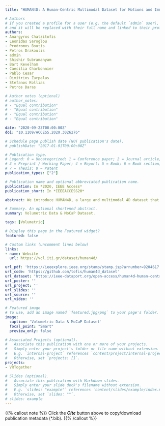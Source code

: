 ```yaml
---
title: "HUMAN4D: A Human-Centric Multimodal Dataset for Motions and Immersive Media"

# Authors
# If you created a profile for a user (e.g. the default `admin` user), write the username (folder name) here 
# and it will be replaced with their full name and linked to their profile.
authors:
- Anargyros Chatzitofis
- Leonidas Saroglou
- Prodromos Boutis
- Petros Drakoulis
- admin
- Shishir Subramanyam
- Bart Kevelham
- Caecilia Charbonnier
- Pablo Cesar
- Dimitrios Zarpalas
- Stefanos Kollias
- Petros Daras

# Author notes (optional)
# author_notes:
# - "Equal contribution"
# - "Equal contribution"
# - "Equal contribution"
# - "Equal contribution"

date: "2020-09-23T00:00:00Z"
doi: "10.1109/ACCESS.2020.3026276"

# Schedule page publish date (NOT publication's date).
# publishDate: "2017-01-01T00:00:00Z"

# Publication type.
# Legend: 0 = Uncategorized; 1 = Conference paper; 2 = Journal article;
# 3 = Preprint / Working Paper; 4 = Report; 5 = Book; 6 = Book section;
# 7 = Thesis; 8 = Patent
publication_types: ["2"]

# Publication name and optional abbreviated publication name.
publication: In *2020, IEEE Access*
publication_short: In *IEEEACCESS20*

abstract: We introduce HUMAN4D, a large and multimodal 4D dataset that contains a variety of human activities simultaneously captured by a professional marker-based MoCap, a volumetric capture and an audio recording system. By capturing 2 female and 2 male professional actors performing various full-body movements and expressions, HUMAN4D provides a diverse set of motions and poses encountered as part of single- and multi-person daily, physical and social activities (jumping, dancing, etc.), along with multi-RGBD (mRGBD), volumetric and audio data. Despite the existence of multi-view color datasets captured with the use of hardware (HW) synchronization, to the best of our knowledge, HUMAN4D is the first and only public resource that provides volumetric depth maps with high synchronization precision due to the use of intra- and inter-sensor HW-SYNC. Moreover, a spatio-temporally aligned scanned and rigged 3D character complements HUMAN4D to enable joint research on time-varying and high-quality dynamic meshes. We provide evaluation baselines by benchmarking HUMAN4D with state-of-the-art human pose estimation and 3D compression methods. We apply OpenPose and AlphaPose reaching 70.02% and 82.95% mAPPCKh-0.5 on single- and 68.48% and 73.94% mAPPCKh-0.5 on two-person 2D pose estimation, respectively. In 3D pose, a recent multi-view approach named Learnable Triangulation, achieves 80.26% mAPPCK3D-10cm. For 3D compression, we benchmark Draco, Corto and CWIPC open-source 3D codecs, respecting online encoding and steady bit-rates between 7-155 and 2-90 Mbps for mesh- and point-based volumetric video, respectively. Qualitative and quantitative visual comparison between mesh-based volumetric data reconstructed in different qualities and captured RGB, showcases the available options with respect to 4D representations. HUMAN4D is introduced to enable joint research on spatio-temporally aligned pose, volumetric, mRGBD and audio data cues. The dataset and its code are available online.

# Summary. An optional shortened abstract.
summary: Volumetric Data & MoCaP Dataset.

tags: [Volumetric]

# Display this page in the Featured widget?
featured: false

# Custom links (uncomment lines below)
links:
- name: Website
  url: https://vcl.iti.gr/dataset/human4d/

url_pdf: 'https://ieeexplore.ieee.org/stamp/stamp.jsp?arnumber=9204617'
url_code: 'https://github.com/tofis/human4d_dataset'
url_dataset: 'https://ieee-dataport.org/open-access/human4d-human-centric-multimodal-dataset-motions-immersive-media'
url_poster: ''
url_project: ''
url_slides: ''
url_source: ''
url_video: ''

# Featured image
# To use, add an image named `featured.jpg/png` to your page's folder. 
image:
  caption: 'Volumetric Data & MoCaP Dataset'
  focal_point: "Smart"
  preview_only: false

# Associated Projects (optional).
#   Associate this publication with one or more of your projects.
#   Simply enter your project's folder or file name without extension.
#   E.g. `internal-project` references `content/project/internal-project/index.md`.
#   Otherwise, set `projects: []`.
projects:
- VRTogether

# Slides (optional).
#   Associate this publication with Markdown slides.
#   Simply enter your slide deck's filename without extension.
#   E.g. `slides: "example"` references `content/slides/example/index.md`.
#   Otherwise, set `slides: ""`.
# slides: example
---
```


{{% callout note %}}
Click the ***Cite*** button above to copy/download publication metadata (*.bib).
{{% /callout %}}

<!-- 
{{% callout note %}}
Create your slides in Markdown - click the *Slides* button to check out the example.
{{% /callout %}}

Supplementary notes can be added here, including [code, math, and images](https://wowchemy.com/docs/writing-markdown-latex/). 
-->
